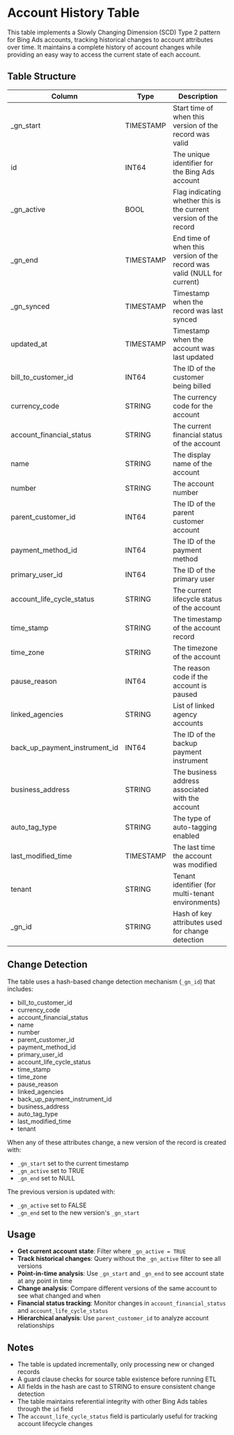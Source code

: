 # Account History Table

This table implements a Slowly Changing Dimension (SCD) Type 2 pattern for Bing Ads accounts, tracking historical changes to account attributes over time. It maintains a complete history of account changes while providing an easy way to access the current state of each account.

## Table Structure

| Column                      | Type      | Description                                                                 |
|----------------------------|-----------|-----------------------------------------------------------------------------|
| _gn_start                  | TIMESTAMP | Start time of when this version of the record was valid                     |
| id                         | INT64     | The unique identifier for the Bing Ads account                              |
| _gn_active                 | BOOL      | Flag indicating whether this is the current version of the record           |
| _gn_end                    | TIMESTAMP | End time of when this version of the record was valid (NULL for current)    |
| _gn_synced                 | TIMESTAMP | Timestamp when the record was last synced                                   |
| updated_at                 | TIMESTAMP | Timestamp when the account was last updated                                 |
| bill_to_customer_id        | INT64     | The ID of the customer being billed                                         |
| currency_code              | STRING    | The currency code for the account                                           |
| account_financial_status   | STRING    | The current financial status of the account                                 |
| name                       | STRING    | The display name of the account                                             |
| number                     | STRING    | The account number                                                          |
| parent_customer_id         | INT64     | The ID of the parent customer account                                       |
| payment_method_id          | INT64     | The ID of the payment method                                                |
| primary_user_id            | INT64     | The ID of the primary user                                                  |
| account_life_cycle_status  | STRING    | The current lifecycle status of the account                                 |
| time_stamp                 | STRING    | The timestamp of the account record                                         |
| time_zone                  | STRING    | The timezone of the account                                                 |
| pause_reason               | INT64     | The reason code if the account is paused                                    |
| linked_agencies            | STRING    | List of linked agency accounts                                              |
| back_up_payment_instrument_id | INT64  | The ID of the backup payment instrument                                     |
| business_address           | STRING    | The business address associated with the account                            |
| auto_tag_type              | STRING    | The type of auto-tagging enabled                                            |
| last_modified_time         | TIMESTAMP | The last time the account was modified                                      |
| tenant                     | STRING    | Tenant identifier (for multi-tenant environments)                           |
| _gn_id                     | STRING    | Hash of key attributes used for change detection                            |

## Change Detection

The table uses a hash-based change detection mechanism (`_gn_id`) that includes:
- bill_to_customer_id
- currency_code
- account_financial_status
- name
- number
- parent_customer_id
- payment_method_id
- primary_user_id
- account_life_cycle_status
- time_stamp
- time_zone
- pause_reason
- linked_agencies
- back_up_payment_instrument_id
- business_address
- auto_tag_type
- last_modified_time
- tenant

When any of these attributes change, a new version of the record is created with:
- `_gn_start` set to the current timestamp
- `_gn_active` set to TRUE
- `_gn_end` set to NULL

The previous version is updated with:
- `_gn_active` set to FALSE
- `_gn_end` set to the new version's `_gn_start`

## Usage

- **Get current account state**: Filter where `_gn_active = TRUE`
- **Track historical changes**: Query without the `_gn_active` filter to see all versions
- **Point-in-time analysis**: Use `_gn_start` and `_gn_end` to see account state at any point in time
- **Change analysis**: Compare different versions of the same account to see what changed and when
- **Financial status tracking**: Monitor changes in `account_financial_status` and `account_life_cycle_status`
- **Hierarchical analysis**: Use `parent_customer_id` to analyze account relationships

## Notes

- The table is updated incrementally, only processing new or changed records
- A guard clause checks for source table existence before running ETL
- All fields in the hash are cast to STRING to ensure consistent change detection
- The table maintains referential integrity with other Bing Ads tables through the `id` field
- The `account_life_cycle_status` field is particularly useful for tracking account lifecycle changes 